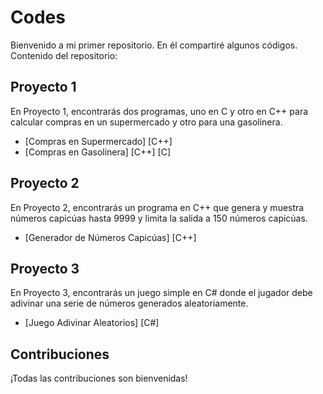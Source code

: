 # Codes

Bienvenido a mi primer repositorio. En él compartiré algunos códigos.
Contenido del repositorio:

## Proyecto 1

En Proyecto 1, encontrarás dos programas, uno en C y otro en C++ para calcular compras en un supermercado y otro para una gasolinera. 

- [Compras en Supermercado] [C++]
- [Compras en Gasolinera] [C++] [C]

## Proyecto 2

En Proyecto 2, encontrarás un programa en C++ que genera y muestra números capicúas hasta 9999 y limita la salida a 150 números capicúas.

- [Generador de Números Capicúas] [C++]

## Proyecto 3

En Proyecto 3, encontrarás un juego simple en C# donde el jugador debe adivinar una serie de números generados aleatoriamente.

- [Juego Adivinar Aleatorios] [C#]

## Contribuciones
¡Todas las contribuciones son bienvenidas!
